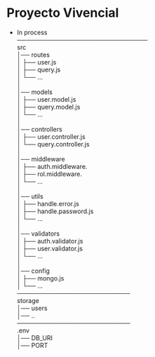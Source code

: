 # Proyecto Vivencial

- In process <br>
  ────────────────────────────── <br>
  src <br>
  │── routes <br>
  │ ├── user.js <br>
  │ ├── query.js <br>
  │ └── ... <br>
  │ <br>
  │── models <br>
  │ ├── user.model.js <br>
  │ ├── query.model.js <br>
  │ └── ...<br>
  │ <br>
  │── controllers <br>
  │ ├── user.controller.js <br>
  │ └── query.controller.js<br>
  │ <br>
  │── middleware <br>
  │ ├── auth.middleware. <br>
  │ ├── rol.middleware. <br>
  │ └── ...<br>
  │ <br>
  │── utils <br>
  │ ├── handle.error.js <br>
  │ ├── handle.password.js <br>
  │ └── ...<br>
  │ <br>
  │── validators <br>
  │ ├── auth.validator.js <br>
  │ ├── user.validator.js <br>
  │ └── ...<br>
  │ <br>
  │── config <br>
  │ ├── mongo.js <br>
  │ └── ...<br>
  ────────────────────────── <br>
  storage <br>
  │── users <br>
  │── ..<br>
  ────────────────────────── <br>
  .env <br>
  │── DB_URI <br>
  │── PORT <br>
